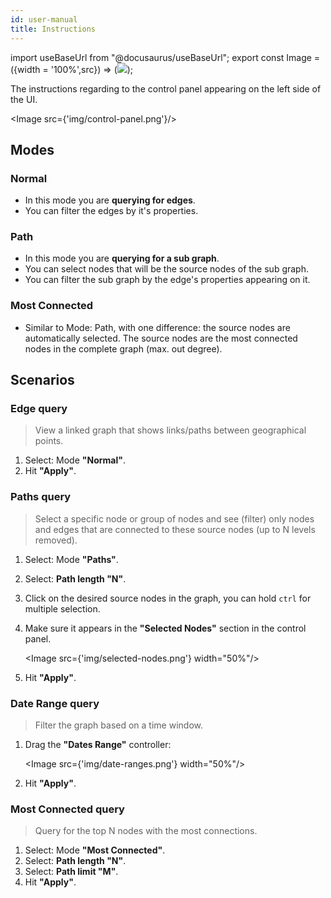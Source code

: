 ```yaml
---
id: user-manual
title: Instructions
---
```


import useBaseUrl from "@docusaurus/useBaseUrl";
export const Image = ({width = '100%',src}) => (<img style={{width}} src={useBaseUrl(src)}/>);

The instructions regarding to the control panel appearing on the left side of the UI.

<Image src={'img/control-panel.png'}/>

## Modes

### Normal

- In this mode you are **querying for edges**.
- You can filter the edges by it's properties.

### Path

- In this mode you are **querying for a sub graph**.
- You can select nodes that will be the source nodes of the sub graph.
- You can filter the sub graph by the edge's properties appearing on it.

### Most Connected

- Similar to Mode: Path, with one difference: the source nodes are automatically selected. The source nodes are the most connected nodes in the complete graph (max. out degree).

## Scenarios

### Edge query

> View a linked graph that shows links/paths between geographical points.

1. Select: Mode **"Normal"**.
2. Hit **"Apply"**.

### Paths query

> Select a specific node or group of nodes and see (filter) only nodes and edges that are connected to these source nodes (up to N levels removed).

1. Select: Mode **"Paths"**.
2. Select: **Path length "N"**.
3. Click on the desired source nodes in the graph, you can hold `ctrl` for multiple selection.
4. Make sure it appears in the **"Selected Nodes"** section in the control panel.

   <Image src={'img/selected-nodes.png'} width="50%"/>

5. Hit **"Apply"**.

### Date Range query

> Filter the graph based on a time window.

1. Drag the **"Dates Range"** controller:

   <Image src={'img/date-ranges.png'} width="50%"/>

2. Hit **"Apply"**.

### Most Connected query

> Query for the top N nodes with the most connections.

1. Select: Mode **"Most Connected"**.
2. Select: **Path length "N"**.
3. Select: **Path limit "M"**.
4. Hit **"Apply"**.

